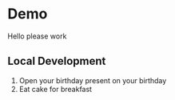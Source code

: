 # Demo 

Hello please work

## Local Development 

1. Open your birthday present on your birthday
2. Eat cake for breakfast